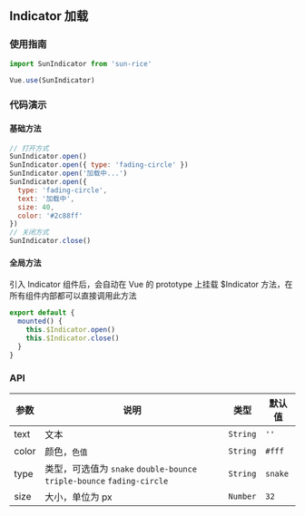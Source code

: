 ## Indicator 加载

### 使用指南

```javascript
import SunIndicator from 'sun-rice'

Vue.use(SunIndicator)
```

### 代码演示

#### 基础方法

```js
// 打开方式
SunIndicator.open()
SunIndicator.open({ type: 'fading-circle' })
SunIndicator.open('加载中...')
SunIndicator.open({
  type: 'fading-circle',
  text: '加载中',
  size: 40,
  color: '#2c88ff'
})
// 关闭方式
SunIndicator.close()
```

#### 全局方法

引入 Indicator 组件后，会自动在 Vue 的 prototype 上挂载 $Indicator 方法，在所有组件内部都可以直接调用此方法

```js
export default {
  mounted() {
    this.$Indicator.open()
    this.$Indicator.close()
  }
}
```

### API

| 参数  | 说明                                                                   | 类型     | 默认值  |
| ----- | ---------------------------------------------------------------------- | -------- | ------- |
| text  | 文本                                                                   | `String` | `''`    |
| color | 颜色，`色值`                                                           | `String` | `#fff`  |
| type  | 类型，可选值为 `snake` `double-bounce` `triple-bounce` `fading-circle` | `String` | `snake` |
| size  | 大小，单位为 px                                                        | `Number` | `32`    |
